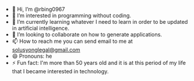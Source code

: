 - 👋 Hi, I’m @rbing0967
- 👀 I’m interested in programming without coding.
- 🌱 I’m currently learning whatever I need to learn in order to be updated in artificial intelligence.
- 💞️ I’m looking to collaborate on how to generate applications.
- 📫 How to reach me you can send email to me at solusyonglegal@gmail.com
- 😄 Pronouns: he
- ⚡ Fun fact: I'm more than 50 years old and it is at this period of my life that I became interested in technology.

<!---
rbing0967/rbing0967 is a ✨ special ✨ repository because its `README.md` (this file) appears on your GitHub profile.
You can click the Preview link to take a look at your changes.
--->

